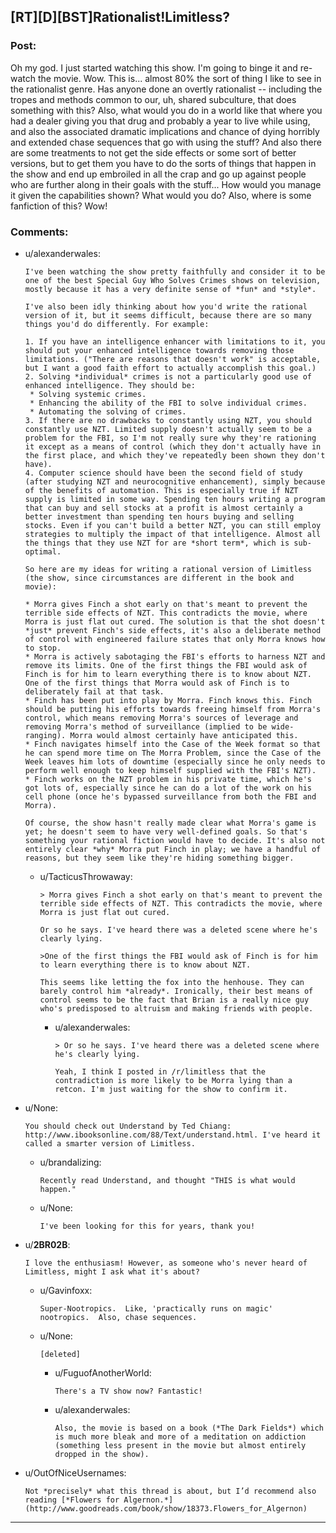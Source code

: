 ## [RT][D][BST]Rationalist!Limitless?

### Post:

Oh my god. I just started watching this show. I'm going to binge it and re-watch the movie. Wow.  This is... almost 80% the sort of thing I like to see in the rationalist genre.  Has anyone done an overtly rationalist -- including the tropes and methods common to our, uh, shared subculture, that does something with this?  Also, what would you do in a world like that where you had a dealer giving you that drug and probably a year to live while using, and also the associated dramatic implications and chance of dying horribly and extended chase sequences that go with using the stuff?  And also there are some treatments to not get the side effects or some sort of better versions, but to get them you have to do the sorts of things that happen in the show and end up embroiled in all the crap and go up against people who are further along in their goals with the stuff... How would you manage it given the capabilities shown? What would you do?  Also, where is some fanfiction of this? Wow!

### Comments:

- u/alexanderwales:
  ```
  I've been watching the show pretty faithfully and consider it to be one of the best Special Guy Who Solves Crimes shows on television, mostly because it has a very definite sense of *fun* and *style*.

  I've also been idly thinking about how you'd write the rational version of it, but it seems difficult, because there are so many things you'd do differently. For example:

  1. If you have an intelligence enhancer with limitations to it, you should put your enhanced intelligence towards removing those limitations. ("There are reasons that doesn't work" is acceptable, but I want a good faith effort to actually accomplish this goal.)
  2. Solving *individual* crimes is not a particularly good use of enhanced intelligence. They should be:
   * Solving systemic crimes.
   * Enhancing the ability of the FBI to solve individual crimes.
   * Automating the solving of crimes.
  3. If there are no drawbacks to constantly using NZT, you should constantly use NZT. Limited supply doesn't actually seem to be a problem for the FBI, so I'm not really sure why they're rationing it except as a means of control (which they don't actually have in the first place, and which they've repeatedly been shown they don't have).
  4. Computer science should have been the second field of study (after studying NZT and neurocognitive enhancement), simply because of the benefits of automation. This is especially true if NZT supply is limited in some way. Spending ten hours writing a program that can buy and sell stocks at a profit is almost certainly a better investment than spending ten hours buying and selling stocks. Even if you can't build a better NZT, you can still employ strategies to multiply the impact of that intelligence. Almost all the things that they use NZT for are *short term*, which is sub-optimal.

  So here are my ideas for writing a rational version of Limitless (the show, since circumstances are different in the book and movie):

  * Morra gives Finch a shot early on that's meant to prevent the terrible side effects of NZT. This contradicts the movie, where Morra is just flat out cured. The solution is that the shot doesn't *just* prevent Finch's side effects, it's also a deliberate method of control with engineered failure states that only Morra knows how to stop.
  * Morra is actively sabotaging the FBI's efforts to harness NZT and remove its limits. One of the first things the FBI would ask of Finch is for him to learn everything there is to know about NZT. One of the first things that Morra would ask of Finch is to deliberately fail at that task.
  * Finch has been put into play by Morra. Finch knows this. Finch should be putting his efforts towards freeing himself from Morra's control, which means removing Morra's sources of leverage and removing Morra's method of surveillance (implied to be wide-ranging). Morra would almost certainly have anticipated this.
  * Finch navigates himself into the Case of the Week format so that he can spend more time on The Morra Problem, since the Case of the Week leaves him lots of downtime (especially since he only needs to perform well enough to keep himself supplied with the FBI's NZT).
  * Finch works on the NZT problem in his private time, which he's got lots of, especially since he can do a lot of the work on his cell phone (once he's bypassed surveillance from both the FBI and Morra).

  Of course, the show hasn't really made clear what Morra's game is yet; he doesn't seem to have very well-defined goals. So that's something your rational fiction would have to decide. It's also not entirely clear *why* Morra put Finch in play; we have a handful of reasons, but they seem like they're hiding something bigger.
  ```

  - u/TacticusThrowaway:
    ```
    > Morra gives Finch a shot early on that's meant to prevent the terrible side effects of NZT. This contradicts the movie, where Morra is just flat out cured. 

    Or so he says. I've heard there was a deleted scene where he's clearly lying.

    >One of the first things the FBI would ask of Finch is for him to learn everything there is to know about NZT.

    This seems like letting the fox into the henhouse. They can barely control him *already*. Ironically, their best means of control seems to be the fact that Brian is a really nice guy who's predisposed to altruism and making friends with people.
    ```

    - u/alexanderwales:
      ```
      > Or so he says. I've heard there was a deleted scene where he's clearly lying.

      Yeah, I think I posted in /r/limitless that the contradiction is more likely to be Morra lying than a retcon. I'm just waiting for the show to confirm it.
      ```

- u/None:
  ```
  You should check out Understand by Ted Chiang: http://www.ibooksonline.com/88/Text/understand.html. I've heard it called a smarter version of Limitless.
  ```

  - u/brandalizing:
    ```
    Recently read Understand, and thought "THIS is what would happen."
    ```

  - u/None:
    ```
    I've been looking for this for years, thank you!
    ```

- u/__2BR02B__:
  ```
  I love the enthusiasm! However, as someone who's never heard of Limitless, might I ask what it's about?
  ```

  - u/Gavinfoxx:
    ```
    Super-Nootropics.  Like, 'practically runs on magic' nootropics.  Also, chase sequences.
    ```

  - u/None:
    ```
    [deleted]
    ```

    - u/FuguofAnotherWorld:
      ```
      There's a TV show now? Fantastic!
      ```

    - u/alexanderwales:
      ```
      Also, the movie is based on a book (*The Dark Fields*) which is much more bleak and more of a meditation on addiction (something less present in the movie but almost entirely dropped in the show).
      ```

- u/OutOfNiceUsernames:
  ```
  Not *precisely* what this thread is about, but I’d recommend also reading [*Flowers for Algernon.*](http://www.goodreads.com/book/show/18373.Flowers_for_Algernon)
  ```

---

